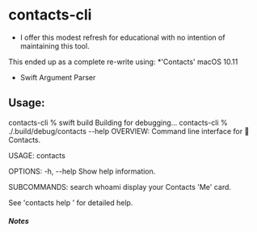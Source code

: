 # contacts-cli

- I offer this modest refresh for educational with no intention of maintaining this tool.

This ended up as a complete re-write using:
 *'Contacts' macOS 10.11
 * Swift Argument Parser


## Usage:

contacts-cli % swift build
Building for debugging...
contacts-cli % ./.build/debug/contacts --help
OVERVIEW: Command line interface for 🍎Contacts.

USAGE: contacts <subcommand>

OPTIONS:
  -h, --help              Show help information.

SUBCOMMANDS:
  search
  whoami                  display your Contacts 'Me' card.

  See 'contacts help <subcommand>' for detailed help.


##### Notes



